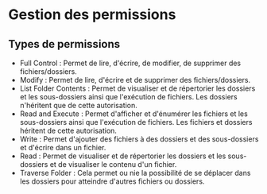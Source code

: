 # Gestion des permissions

## Types de permissions

* Full Control : Permet de lire, d'écrire, de modifier, de supprimer des fichiers/dossiers.
* Modify : Permet de lire, d'écrire et de supprimer des fichiers/dossiers.
* List Folder Contents : Permet de visualiser et de répertorier les dossiers et les sous-dossiers ainsi que l'exécution de fichiers. Les dossiers n'héritent que de cette autorisation.
* Read and Execute : Permet d'afficher et d'énumérer les fichiers et les sous-dossiers ainsi que l'exécution de fichiers. Les fichiers et dossiers héritent de cette autorisation.
* Write : Permet d'ajouter des fichiers à des dossiers et des sous-dossiers et d'écrire dans un fichier.
* Read : Permet de visualiser et de répertorier les dossiers et les sous-dossiers et de visualiser le contenu d'un fichier.
* Traverse Folder : Cela permet ou nie la possibilité de se déplacer dans les dossiers pour atteindre d'autres fichiers ou dossiers.

